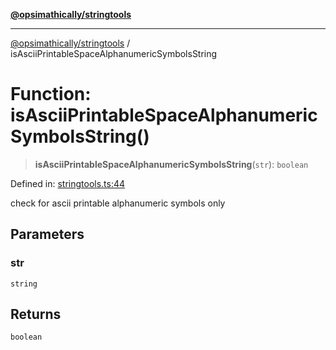 [**@opsimathically/stringtools**](../README.md)

***

[@opsimathically/stringtools](../README.md) / isAsciiPrintableSpaceAlphanumericSymbolsString

# Function: isAsciiPrintableSpaceAlphanumericSymbolsString()

> **isAsciiPrintableSpaceAlphanumericSymbolsString**(`str`): `boolean`

Defined in: [stringtools.ts:44](https://github.com/opsimathically/stringtools/blob/5cf0ffb2adf03175d5a0f33cafd31a945563ed1e/src/stringtools.ts#L44)

check for ascii printable alphanumeric symbols only

## Parameters

### str

`string`

## Returns

`boolean`
